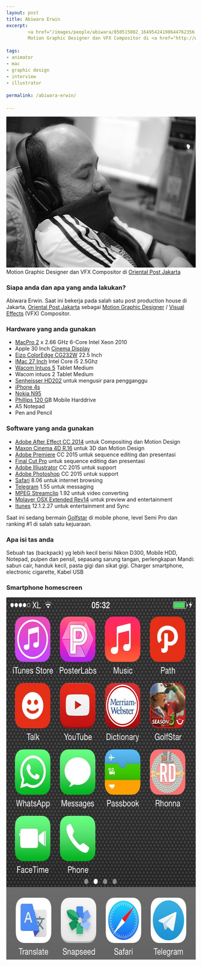 ```yaml
---
layout: post
title: Abiwara Erwin
excerpt:
        <a href="/images/people/abiwara/850515082_16495424198644762356.jpg"><img src="/images/people/abiwara/850515082_16495424198644762356.jpg" alt="abiwara erwin" width="600" height="400" class="alignnone size-full wp-image-108" /></a>
        Motion Graphic Designer dan VFX Compositor di <a href="http://www.orientalpost.com/">Oriental Post Jakarta</a>

tags:
- animator
- mac
- graphic design
- interview
- illustrator

permalink: /abiwara-erwin/

---
```


<a href="/images/people/abiwara/850515082_16495424198644762356.jpg"><img src="/images/people/abiwara/850515082_16495424198644762356.jpg" alt="abiwara erwin" width="600" height="400" class="alignnone size-full wp-image-108" /></a>
Motion Graphic Designer dan VFX Compositor di <a href="http://www.orientalpost.com/">Oriental Post Jakarta</a>

<!--more-->

<h3>Siapa anda dan apa yang anda lakukan?</h3>

Abiwara Erwin. Saat ini bekerja pada salah satu post production house di Jakarta,
<a href="http://www.orientalpost.com/">Oriental Post Jakarta</a> sebagai <a href="https://en.wikipedia.org/wiki/Motion_graphic_design">Motion Graphic Designer</a> / <a href="https://en.wikipedia.org/wiki/Visual_effects">Visual Effects</a> (VFX) Compositor.

<h3>Hardware yang anda gunakan</h3>


<ul>
<li><a href="https://support.apple.com/kb/SP589?locale=en_US">MacPro 2</a> x 2.66 GHz 6-Core Intel Xeon 2010</li>
<li>Apple 30 Inch <a href="https://en.wikipedia.org/wiki/Apple_Cinema_Display">Cinema Display</a></li>
<li><a href="http://www.eizoglobal.com/products/coloredge/cg232w/">Eizo ColorEdge CG232W</a> 22.5 Inch</li>
<li><a href="https://support.apple.com/kb/sp623?locale=en_US">IMac 27 Inch</a> Intel Core i5 2.5Ghz</li>
<li><a href="http://www.wacom.com/en-us/products/pen-tablets/intuos-pro-medium">Wacom Intuos 5</a> Tablet Medium</li>
<li>Wacom intuos 2 Tablet Medium</li>
<li><a href="http://en-id.sennheiser.com/over-ear-headphones-hd-202">Senheisser HD202</a> untuk mengusir para pengganggu</li>
<li><a href="https://www.apple.com/lae/iphone-4s/specs/">iPhone 4s</a></li>
<li><a href="https://en.wikipedia.org/wiki/Nokia_N95">Nokia N95</a></li>
<li><a href="http://www.p4c.philips.com/cgi-bin/cpindex.pl?ctn=SPD5220CC/00&hlt=Link_Overview&scy=MX&slg=AEN">Phillips 120 G</a>B Mobile Harddrive</li>
<li>A5 Notepad</li>
<li>Pen and Pencil</li>
</ul>


<h3>Software yang anda gunakan</h3>


<ul>
<li><a href="https://www.adobe.com/products/aftereffects/features.html">Adobe After Effect CC 2014</a> untuk Compositing dan Motion Design</li>
<li><a href="http://www.maxon.net/products/new-in-cinema-4d-r16/overview.html">Maxon Cinema 4D R.16</a> untuk 3D dan Motion Design</li>
<li><a href="https://www.adobe.com/products/premiere.html">Adobe Premiere</a> CC 2015 untuk sequence editing dan presentasi</li>
<li><a href="http://www.apple.com/final-cut-pro/">Final Cut Pro</a> untuk sequence editing dan presentasi</li>
<li><a href="https://www.adobe.com/products/illustrator.html">Adobe Illiustrator</a> CC 2015 untuk support</li>
<li><a href="https://www.adobe.com/products/photoshop.html">Adobe Photoshop</a> CC 2015 untuk support</li>
<li><a href="https://www.apple.com/safari/">Safari</a> 8.06 untuk internet browsing</li>
<li><a href="https://telegram.org/">Telegram</a> 1.55 untuk messaging</li>
<li><a href="http://www.squared5.com/">MPEG Streamclip</a> 1.92 untuk video converting</li>
<li><a href="http://mplayerosx.ch/">Mplayer OSX Extended Rev14</a> untuk preview and entertainment</li>
<li><a href="https://www.apple.com/itunes/download/">Itunes</a> 12.1.2.27 untuk entertainment and Sync</li>
</ul>


Saat ini sedang bermain <a href="https://itunes.apple.com/id/app/golf-star/id564079155?mt=8">Golfstar</a> di mobile phone, level Semi Pro dan ranking #1 di salah satu kejuaraan.

<h3>Apa isi tas anda</h3>

Sebuah tas (backpack) yg lebih kecil berisi Nikon D300, Mobile HDD, Notepad, pulpen dan pensil, sepasang sarung tangan, perlengkapan Mandi: sabun cair, handuk kecil, pasta gigi dan sikat gigi. Charger smartphone, electronic cigarette, Kabel USB

<h3>Smartphone homescreen</h3>

<a href="/images/people/abiwara/850515405_11964939063006686668.jpg"><img src="/images/people/abiwara/850515405_11964939063006686668.jpg" alt="Abiwara Homescreen" width="640" height="960" class="alignnone size-full wp-image-111" /></a>
